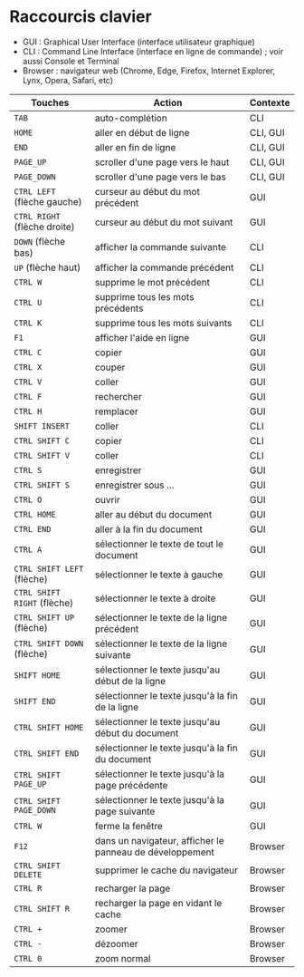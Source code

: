 # Raccourcis clavier

- GUI : Graphical User Interface (interface utilisateur graphique)
- CLI : Command Line Interface (interface en ligne de commande) ; voir aussi Console et Terminal
- Browser : navigateur web (Chrome, Edge, Firefox, Internet Explorer, Lynx, Opera, Safari, etc)

| Touches                      | Action                                                   | Contexte |
|------------------------------|----------------------------------------------------------|----------|
| `TAB`                        | auto-complétion                                          | CLI      |
| `HOME`                       | aller en début de ligne                                  | CLI, GUI |
| `END`                        | aller en fin de ligne                                    | CLI, GUI |
| `PAGE_UP`                    | scroller d'une page vers le haut                         | CLI, GUI |
| `PAGE_DOWN`                  | scroller d'une page vers le bas                          | CLI, GUI |
| `CTRL LEFT` (flèche gauche)  | curseur au début du mot précédent                        | GUI      |
| `CTRL RIGHT` (flèche droite) | curseur au début du mot suivant                          | GUI      |
| `DOWN` (flèche bas)          | afficher la commande suivante                            | CLI      |
| `UP` (flèche haut)           | afficher la commande précédent                           | CLI      |
| `CTRL W`                     | supprime le mot précédent                                | CLI      |
| `CTRL U`                     | supprime tous les mots précédents                        | CLI      |
| `CTRL K`                     | supprime tous les mots suivants                          | CLI      |
| `F1`                         | afficher l'aide en ligne                                 | GUI      |
| `CTRL C`                     | copier                                                   | GUI      |
| `CTRL X`                     | couper                                                   | GUI      |
| `CTRL V`                     | coller                                                   | GUI      |
| `CTRL F`                     | rechercher                                               | GUI      |
| `CTRL H`                     | remplacer                                                | GUI      |
| `SHIFT INSERT`               | coller                                                   | CLI      |
| `CTRL SHIFT C`               | copier                                                   | CLI      |
| `CTRL SHIFT V`               | coller                                                   | CLI      |
| `CTRL S`                     | enregistrer                                              | GUI      |
| `CTRL SHIFT S`               | enregistrer sous ...                                     | GUI      |
| `CTRL O`                     | ouvrir                                                   | GUI      |
| `CTRL HOME`                  | aller au début du document                               | GUI      |
| `CTRL END`                   | aller à la fin du document                               | GUI      |
| `CTRL A`                     | sélectionner le texte de tout le document                | GUI      |
| `CTRL SHIFT LEFT` (flèche)   | sélectionner le texte à gauche                           | GUI      |
| `CTRL SHIFT RIGHT` (flèche)  | sélectionner le texte à droite                           | GUI      |
| `CTRL SHIFT UP` (flèche)     | sélectionner le texte de la ligne précédent              | GUI      |
| `CTRL SHIFT DOWN` (flèche)   | sélectionner le texte de la ligne suivante               | GUI      |
| `SHIFT HOME`                 | sélectionner le texte jusqu'au début de la ligne         | GUI      |
| `SHIFT END`                  | sélectionner le texte jusqu'à la fin de la ligne         | GUI      |
| `CTRL SHIFT HOME`            | sélectionner le texte jusqu'au début du document         | GUI      |
| `CTRL SHIFT END`             | sélectionner le texte jusqu'à la fin du document         | GUI      |
| `CTRL SHIFT PAGE_UP`         | sélectionner le texte jusqu'à la page précédente         | GUI      |
| `CTRL SHIFT PAGE_DOWN`       | sélectionner le texte jusqu'à la page suivante           | GUI      |
| `CTRL W`                     | ferme la fenêtre                                         | GUI      |
| `F12`                        | dans un navigateur, afficher le panneau de développement | Browser  |
| `CTRL SHIFT DELETE`          | supprimer le cache du navigateur                         | Browser  |
| `CTRL R`                     | recharger la page                                        | Browser  |
| `CTRL SHIFT R`               | recharger la page en vidant le cache                     | Browser  |
| `CTRL +`                     | zoomer                                                   | Browser  |
| `CTRL -`                     | dézoomer                                                 | Browser  |
| `CTRL 0`                     | zoom normal                                              | Browser  |

